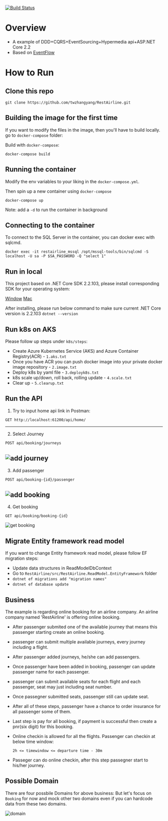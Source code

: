 [![Build Status](https://dev.azure.com/restairline/restairline/_apis/build/status/restairline?branchName=master)](https://dev.azure.com/restairline/restairline/_build/latest?definitionId=4&branchName=master)

# Overview

* A example of DDD+CQRS+EventSourcing+Hypermedia api+ASP.NET Core 2.2
* Based on [EventFlow](https://github.com/eventflow/EventFlow)

# How to Run
## Clone this repo
```
git clone https://github.com/twzhangyang/RestAirline.git
```

## Building the image for the first time
If you want to modify the files in the image, then you'll have to build locally.
go to `docker-compose` folder:

Build with `docker-compose`:
```
docker-compose build
```

## Running the container
Modify the env variables to your liking in the `docker-compose.yml`.

Then spin up a new container using `docker-compose`
```
docker-compose up
```
Note: add a `-d` to run the container in background

## Connecting to the container
To connect to the SQL Server in the container, you can docker exec with sqlcmd.
```
docker exec -it restairline_mssql /opt/mssql-tools/bin/sqlcmd -S localhost -U sa -P $SA_PASSWORD -Q "select 1"
```

## Run in local
This project based on .NET Core SDK 2.2.103, please install corresponding SDK for your operating system:

[Window](https://dotnet.microsoft.com/download/thank-you/dotnet-sdk-2.2.103-windows-x64-installer)
[Mac](https://dotnet.microsoft.com/download/thank-you/dotnet-sdk-2.2.103-macos-x64-installer)

After installing, please run below command to make sure current .NET Core version is 2.2.103
`dotnet --version`

## Run k8s on AKS
Please follow up steps under `k8s/steps`:
* Create Azure Kubernetes Service (AKS) and Azure Container Registry(ACR) - `1.aks.txt`
* Once you have ACR you can push docker image into your private docker image repository - `2.image.txt`
* Deploy k8s by yaml file - `3.deployk8s.txt`
* k8s scale up/down, roll back, rolling update - `4.scale.txt`
* Clear up - `5.clearup.txt`

## Run the API
1. Try to input home api link in Postman:
```
GET http://localhost:61200/api/home/
```
---
2. Select Journey
```
POST api/booking/journeys
```
![add journey](https://user-images.githubusercontent.com/22952792/59654415-a046ec00-91c8-11e9-9147-32fe157339e3.png)
---
3. Add passenger
```
POST api/booking-{id}/passenger
```
![add booking](https://user-images.githubusercontent.com/22952792/59654417-a2a94600-91c8-11e9-8d98-dc9b7b4b4607.png)
---
4. Get booking
```
GET api/booking/booking-{id}
```
![get booking](https://user-images.githubusercontent.com/22952792/59654419-a63ccd00-91c8-11e9-90b8-b307b30a7e94.png)

## Migrate Entity framework read model
If you want to change Entity framework read model, please follow EF migration steps:
* Update data structures in ReadModelDbContext
* Go to `RestAirline/src/RestAirline.ReadModel.EntityFramework` folder
* `dotnet ef migrations add "migration names"`
* `dotnet ef database update`

## Business 
The example is regarding online booking for an airline company. An airline company named 'RestAirline' is offering online booking. 
* After passenger submited one of the available journey that means this passenger starting create an online booking.
* passenger can submit multiple available journeys, every journey including a flight.
* After passenger added journeys, he/she can add passengers.
* Once passenger have been added in booking, passenger can update passenger name for each passenger.
* passenger can submit available seats for each flight and each passenger, seat may just including seat number.
* Once passegner submitted seats, passenger still can update seat.
* After all of these steps, passenger have a chance to order insurance for all passenger some of them.
* Last step is pay for all booking, if payment is successful then create a pnr(six digit) for this booking.
* Online checkin is allowed for all the flights. Passenger can checkin at below time window:

    ```2h <= timewindow <= departure time - 30m``` 
* Passeger can do online checkin, after this step passegner start to his/her journey. 

## Possible Domain
There are four possbile Domains for above business:
But let's focus on `Booking` for now and mock other two domains even if you can hardcode data from these two domains.

![domain](https://user-images.githubusercontent.com/22952792/59654892-bbb2f680-91ca-11e9-8465-a628a57e13b2.png)


